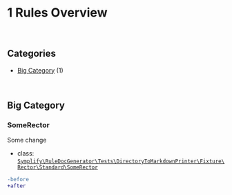 # 1 Rules Overview

<br>

## Categories

- [Big Category](#big-category) (1)

<br>

## Big Category

### SomeRector

Some change

- class: [`Symplify\RuleDocGenerator\Tests\DirectoryToMarkdownPrinter\Fixture\Rector\Standard\SomeRector`](packages/rule-doc-generator/tests/DirectoryToMarkdownPrinter/Fixture/Rector/Standard/SomeRector.php)

```diff
-before
+after
```

<br>
